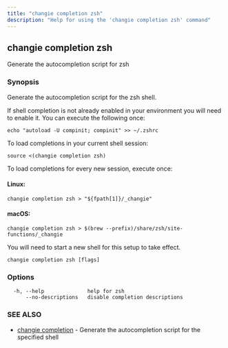 ```yaml
---
title: "changie completion zsh"
description: "Help for using the 'changie completion zsh' command"
---
```

## changie completion zsh

Generate the autocompletion script for zsh

### Synopsis

Generate the autocompletion script for the zsh shell.

If shell completion is not already enabled in your environment you will need
to enable it.  You can execute the following once:

	echo "autoload -U compinit; compinit" >> ~/.zshrc

To load completions in your current shell session:

	source <(changie completion zsh)

To load completions for every new session, execute once:

#### Linux:

	changie completion zsh > "${fpath[1]}/_changie"

#### macOS:

	changie completion zsh > $(brew --prefix)/share/zsh/site-functions/_changie

You will need to start a new shell for this setup to take effect.


```
changie completion zsh [flags]
```

### Options

```
  -h, --help              help for zsh
      --no-descriptions   disable completion descriptions
```

### SEE ALSO

* [changie completion](changie_completion.md)	 - Generate the autocompletion script for the specified shell

